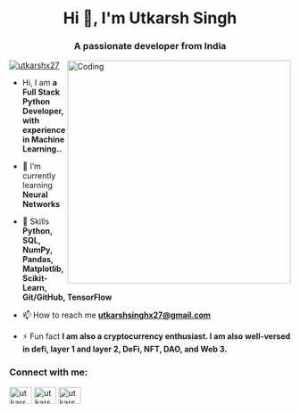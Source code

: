 
<h1 align="center">Hi 👋, I'm Utkarsh Singh</h1>
<h3 align="center">A passionate developer from India</h3>
<img align="right" alt="Coding" width="400" src="https://camo.githubusercontent.com/cae12fddd9d6982901d82580bdf321d81fb299141098ca1c2d4891870827bf17/68747470733a2f2f6d69726f2e6d656469756d2e636f6d2f6d61782f313336302f302a37513379765349765f7430696f4a2d5a2e676966">

<p align="left"> <a href="https://twitter.com/utkarshx27" target="blank"><img src="https://img.shields.io/twitter/follow/utkarshx27?logo=twitter&style=for-the-badge" alt="utkarshx27" /></a> </p>

- Hi, I am **a Full Stack Python Developer, with experience in Machine Learning..**

- 🌱 I’m currently learning **Neural Networks**

- 💬 Skills **Python, SQL, NumPy, Pandas, Matplotlib, Scikit-Learn, Git/GitHub, TensorFlow**

- 📫 How to reach me **utkarshsinghx27@gmail.com**

- ⚡ Fun fact **I am also a cryptocurrency enthusiast. I am also well-versed in defi, layer 1 and layer 2, DeFi, NFT, DAO, and Web 3.**

<h3 align="left">Connect with me:</h3>
<p align="left">
<a href="https://linkedin.com/in/utkarshx27" target="blank"><img align="center" src="https://raw.githubusercontent.com/rahuldkjain/github-profile-readme-generator/master/src/images/icons/Social/linked-in-alt.svg" alt="utkarshx27" height="30" width="40" /></a>
<a href="https://kaggle.com/utkarshx27" target="blank"><img align="center" src="https://raw.githubusercontent.com/rahuldkjain/github-profile-readme-generator/master/src/images/icons/Social/kaggle.svg" alt="utkarshx27" height="30" width="40" /></a>
<a href="https://www.hackerrank.com/utkarshsinghx27" target="blank"><img align="center" src="https://raw.githubusercontent.com/rahuldkjain/github-profile-readme-generator/master/src/images/icons/Social/hackerrank.svg" alt="utkarshsinghx27" height="30" width="40" /></a>
</p>

